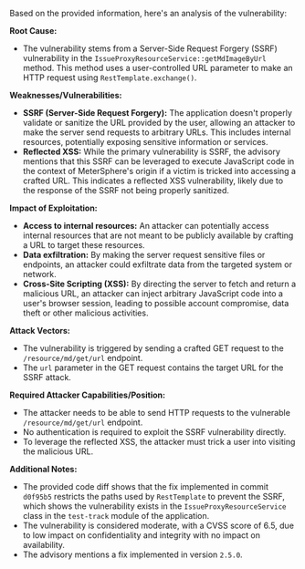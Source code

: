 Based on the provided information, here's an analysis of the vulnerability:

**Root Cause:**

- The vulnerability stems from a Server-Side Request Forgery (SSRF) vulnerability in the `IssueProxyResourceService::getMdImageByUrl` method. This method uses a user-controlled URL parameter to make an HTTP request using `RestTemplate.exchange()`.

**Weaknesses/Vulnerabilities:**

- **SSRF (Server-Side Request Forgery):** The application doesn't properly validate or sanitize the URL provided by the user, allowing an attacker to make the server send requests to arbitrary URLs. This includes internal resources, potentially exposing sensitive information or services.
- **Reflected XSS:** While the primary vulnerability is SSRF, the advisory mentions that this SSRF can be leveraged to execute JavaScript code in the context of MeterSphere's origin if a victim is tricked into accessing a crafted URL. This indicates a reflected XSS vulnerability, likely due to the response of the SSRF not being properly sanitized.

**Impact of Exploitation:**

- **Access to internal resources:** An attacker can potentially access internal resources that are not meant to be publicly available by crafting a URL to target these resources.
- **Data exfiltration:** By making the server request sensitive files or endpoints, an attacker could exfiltrate data from the targeted system or network.
- **Cross-Site Scripting (XSS):** By directing the server to fetch and return a malicious URL, an attacker can inject arbitrary JavaScript code into a user's browser session, leading to possible account compromise, data theft or other malicious activities.

**Attack Vectors:**

- The vulnerability is triggered by sending a crafted GET request to the `/resource/md/get/url` endpoint.
- The `url` parameter in the GET request contains the target URL for the SSRF attack.

**Required Attacker Capabilities/Position:**

- The attacker needs to be able to send HTTP requests to the vulnerable `/resource/md/get/url` endpoint.
- No authentication is required to exploit the SSRF vulnerability directly.
- To leverage the reflected XSS, the attacker must trick a user into visiting the malicious URL.

**Additional Notes:**

- The provided code diff shows that the fix implemented in commit `d0f95b5` restricts the paths used by `RestTemplate` to prevent the SSRF, which shows the vulnerability exists in the `IssueProxyResourceService` class in the `test-track` module of the application.
- The vulnerability is considered moderate, with a CVSS score of 6.5, due to low impact on confidentiality and integrity with no impact on availability.
- The advisory mentions a fix implemented in version `2.5.0`.